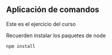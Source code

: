 ## Aplicación de comandos

Este es el ejercicio del curso



Recuerden instalar los paquetes de node

```
npm install
```